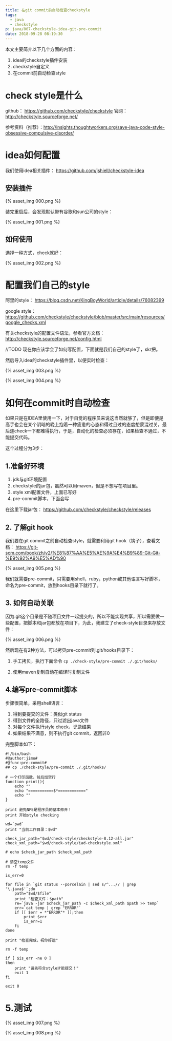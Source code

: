```yaml
---
title: 在git commit前自动检查checkstyle
tags:
  - java
  - checkstyle
p: java/007-checkstyle-idea-git-pre-commit
date: 2018-09-28 08:19:30
---
```


本文主要简介以下几个方面的内容：
1. idea的checkstyle插件安装
2. checkstyle自定义
3. 在commit前自动检查style

# check style是什么
github： https://github.com/checkstyle/checkstyle
官网： http://checkstyle.sourceforge.net/

参考资料（推荐）：http://insights.thoughtworkers.org/save-java-code-style-obsessive-compulsive-disorder/

# idea如何配置
我们使用idea相关插件：
https://github.com/jshiell/checkstyle-idea

## 安装插件

{% asset_img 000.png %}

装完重启后，会发现默认带有谷歌和sun公司的style：

{% asset_img 001.png %}

## 如何使用
选择一种方式，check就好：

{% asset_img 002.png %}

# 配置我们自己的style
阿里的style：
https://blog.csdn.net/KingBoyWorld/article/details/76082399

google style：
https://github.com/checkstyle/checkstyle/blob/master/src/main/resources/google_checks.xml


有关checkstyle的配置文件语法，参看官方文档：
http://checkstyle.sourceforge.net/config.html

//TODO
现在你应该学会了如何写配置，下面就是我们自己的style了，skr把。

然后导入idea的checkstyle插件里，以便实时检查：

{% asset_img 003.png %}

{% asset_img 004.png %}

# 如何在commit时自动检查
如果只是在IDEA里使用一下，对于自觉的程序员来说这当然就够了，但是即便是高手也会在某个阴暗的晚上抱着一种疲惫的心态和得过且过的态度想蒙混过关，最后连check一下都难得执行，于是，自动化的检查必须存在，如果检查不通过，不能提交代码。


这个过程分为3步：
## 1.准备好环境
1.  jdk与git环境配置
2.  checkstyle的jar包，虽然可以用maven，但是不想写在项目里。
3.  style xml配置文件，上面已写好
4.  pre-commit脚本，下面会写

在这里下载jar包：
https://github.com/checkstyle/checkstyle/releases

## 2. 了解git hook
我们要在git commit之前自动检查style，就需要利用git hook（钩子），查看文档：
https://git-scm.com/book/zh/v2/%E8%87%AA%E5%AE%9A%E4%B9%89-Git-Git-%E9%92%A9%E5%AD%90

{% asset_img 005.png %}

我们就需要pre-commit，只需要用shell，ruby，python或其他语言写好脚本，命名为pre-commit，放到hooks目录下就行了。
## 3. 如何自动关联
因为.git这个目录是不随项目文件一起提交的，所以不能实现共享，所以需要做一些配置，把脚本和jar包都放在项目下，为此，我建立了check-style目录来存放文件：

{% asset_img 006.png %}

然后现在有2种方法，可以拷贝pre-commit到.git/hooks目录下：
1.	手工拷贝，执行下面命令
`cp ./check-style/pre-commit ./.git/hooks/`

2.	使用maven复制自动在编译时复制文件

## 4.编写pre-commit脚本
步骤很简单，采用shell语言：
1.	得到要提交的文件：类似git status
2.	得到文件的全路径，只过滤出java文件
3.	对每个文件执行style check，记录结果
4.	如果结果不满意，则不执行git commit，返回非0

完整脚本如下：
```shell
#!/bin/bash
#@author:jimo#
#@func:pre-commit#
## cp ./check-style/pre-commit ./.git/hooks/

# 一个打印函数，前后加空行
function print(){
    echo ""
    echo "===========$*============"
    echo ""
}

print 避免NPE是程序员的基本修养！
print 开始style checking

wd=`pwd`
print "当前工作目录：$wd"

check_jar_path="$wd/check-style/checkstyle-8.12-all.jar"
check_xml_path="$wd/check-style/iad-checkstyle.xml"

# echo $check_jar_path $check_xml_path

# 清空temp文件
rm -f temp

is_err=0

for file in `git status --porcelain | sed s/^...// | grep '\.java$'`;do
    path="$wd/$file"
    print "检查文件：$path"
    re=`java -jar $check_jar_path -c $check_xml_path $path >> temp`
    err=`cat temp | grep "ERROR"`
    if [[ $err = *"ERROR"* ]];then
        print $err
        is_err=1
    fi
done

print "检查完成，祝你好运"

rm -f temp

if [ $is_err -ne 0 ]
then
    print "请先符合style才能提交！"
    exit 1
fi

exit 0
```

# 5.测试

{% asset_img 007.png %}

{% asset_img 008.png %}
